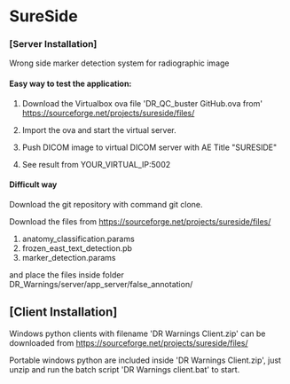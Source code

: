 # SureSide

### [Server Installation]

Wrong side marker detection system for radiographic image

#### Easy way to test the application:

1. Download the Virtualbox ova file 'DR_QC_buster GitHub.ova from'  https://sourceforge.net/projects/sureside/files/
  
2. Import the ova and start the virtual server.

3. Push DICOM image to virtual DICOM server with AE Title "SURESIDE"

4. See result from YOUR_VIRTUAL_IP:5002


#### Difficult way

Download the git repository with command git clone.

Download the files from https://sourceforge.net/projects/sureside/files/

1. anatomy_classification.params
2. frozen_east_text_detection.pb
3. marker_detection.params

and place the files inside folder DR_Warnings/server/app_server/false_annotation/

## [Client Installation]

Windows python clients with filename 'DR Warnings Client.zip' can be downloaded from https://sourceforge.net/projects/sureside/files/

Portable windows python are included inside 'DR Warnings Client.zip', just unzip and run the batch script 'DR Warnings client.bat' to start.





